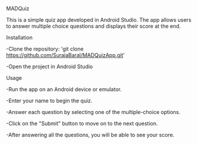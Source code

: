 MADQuiz

This is a simple quiz app developed in Android Studio. The app allows users to answer
multiple choice questions and displays their score at the end.

Installation

-Clone the repository: 'git clone https://github.com/SurajaBaral/MADQuizApp.git'

-Open the project in Android Studio

Usage

-Run the app on an Android device or emulator.

-Enter your name to begin the quiz.

-Answer each question by selecting one of the multiple-choice options.

-Click on the "Submit" button to move on to the next question.

-After answering all the questions, you will be able to see your score.

